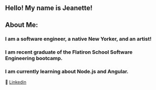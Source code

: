 
## Hello! My name is Jeanette!

## About Me:
### I am a software engineer, a native New Yorker, and an artist!
### I am recent graduate of the Flatiron School Software Engineering bootcamp.
### I am currently learning about Node.js and Angular.

👔 [Linkedin][Linkedin]

[LinkedIn]: www.linkedin.com/in/jeanette-rosario-7997a1207
